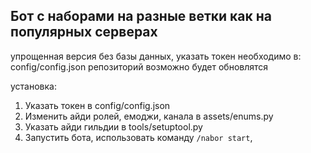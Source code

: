 ## Бот с наборами на разные ветки как на популярных серверах

упрощенная версия без базы данных, указать токен необходимо в: config/config.json
репозиторий возможно будет обновлятся

установка:
1. Указать токен в config/config.json
2. Изменить айди ролей, емоджи, канала в assets/enums.py
3. Указать айди гильдии в tools/setuptool.py
4. Запустить бота, использовать команду `/nabor start`, 
